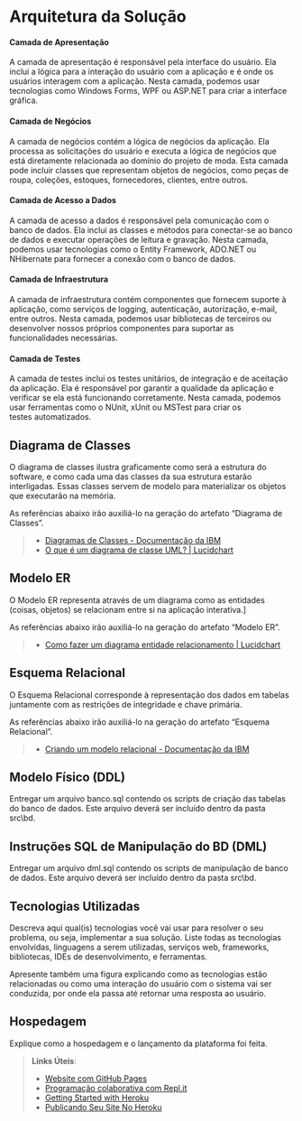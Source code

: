 # Arquitetura da Solução
<!-- 
<span style="color:red">Pré-requisitos: <a href="3-Projeto de Interface.md"> Projeto de Interface</a></span>

Definição de como o software é estruturado em termos dos componentes que fazem parte da solução e do ambiente de hospedagem da aplicação.

![Arquitetura da Solução](img/arch-back.JPG)
 -->
#### Camada de Apresentação
A camada de apresentação é responsável pela interface do usuário. Ela inclui a lógica para a interação do usuário com a aplicação e é onde os usuários interagem com a aplicação. Nesta camada, podemos usar tecnologias como Windows Forms, WPF ou ASP.NET para criar a interface gráfica.

#### Camada de Negócios
A camada de negócios contém a lógica de negócios da aplicação. Ela processa as solicitações do usuário e executa a lógica de negócios que está diretamente relacionada ao domínio do projeto de moda. Esta camada pode incluir classes que representam objetos de negócios, como peças de roupa, coleções, estoques, fornecedores, clientes, entre outros.

#### Camada de Acesso a Dados
A camada de acesso a dados é responsável pela comunicação com o banco de dados. Ela inclui as classes e métodos para conectar-se ao banco de dados e executar operações de leitura e gravação. Nesta camada, podemos usar tecnologias como o Entity Framework, ADO.NET ou NHibernate para fornecer a conexão com o banco de dados.

#### Camada de Infraestrutura
A camada de infraestrutura contém componentes que fornecem suporte à aplicação, como serviços de logging, autenticação, autorização, e-mail, entre outros. Nesta camada, podemos usar bibliotecas de terceiros ou desenvolver nossos próprios componentes para suportar as funcionalidades necessárias.

#### Camada de Testes
A camada de testes inclui os testes unitários, de integração e de aceitação da aplicação. Ela é responsável por garantir a qualidade da aplicação e verificar se ela está funcionando corretamente. Nesta camada, podemos usar ferramentas como o NUnit, xUnit ou MSTest para criar os testes automatizados.

## Diagrama de Classes

O diagrama de classes ilustra graficamente como será a estrutura do software, e como cada uma das classes da sua estrutura estarão interligadas. Essas classes servem de modelo para materializar os objetos que executarão na memória.

As referências abaixo irão auxiliá-lo na geração do artefato “Diagrama de Classes”.

> - [Diagramas de Classes - Documentação da IBM](https://www.ibm.com/docs/pt-br/rational-soft-arch/9.6.1?topic=diagrams-class)
> - [O que é um diagrama de classe UML? | Lucidchart](https://www.lucidchart.com/pages/pt/o-que-e-diagrama-de-classe-uml)

## Modelo ER

O Modelo ER representa através de um diagrama como as entidades (coisas, objetos) se relacionam entre si na aplicação interativa.]

As referências abaixo irão auxiliá-lo na geração do artefato “Modelo ER”.

> - [Como fazer um diagrama entidade relacionamento | Lucidchart](https://www.lucidchart.com/pages/pt/como-fazer-um-diagrama-entidade-relacionamento)

## Esquema Relacional

O Esquema Relacional corresponde à representação dos dados em tabelas juntamente com as restrições de integridade e chave primária.
 
As referências abaixo irão auxiliá-lo na geração do artefato “Esquema Relacional”.

> - [Criando um modelo relacional - Documentação da IBM](https://www.ibm.com/docs/pt-br/cognos-analytics/10.2.2?topic=designer-creating-relational-model)

## Modelo Físico (DDL)

Entregar um arquivo banco.sql contendo os scripts de criação das tabelas do banco de dados. Este arquivo deverá ser incluído dentro da pasta src\bd.

## Instruções SQL de Manipulação do BD (DML)

Entregar um arquivo dml.sql contendo os scripts de manipulação de banco de dados. Este arquivo deverá ser incluído dentro da pasta src\bd.

## Tecnologias Utilizadas

Descreva aqui qual(is) tecnologias você vai usar para resolver o seu problema, ou seja, implementar a sua solução. Liste todas as tecnologias envolvidas, linguagens a serem utilizadas, serviços web, frameworks, bibliotecas, IDEs de desenvolvimento, e ferramentas.

Apresente também uma figura explicando como as tecnologias estão relacionadas ou como uma interação do usuário com o sistema vai ser conduzida, por onde ela passa até retornar uma resposta ao usuário.

## Hospedagem

Explique como a hospedagem e o lançamento da plataforma foi feita.

> **Links Úteis**:
>
> - [Website com GitHub Pages](https://pages.github.com/)
> - [Programação colaborativa com Repl.it](https://repl.it/)
> - [Getting Started with Heroku](https://devcenter.heroku.com/start)
> - [Publicando Seu Site No Heroku](http://pythonclub.com.br/publicando-seu-hello-world-no-heroku.html)
